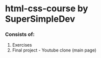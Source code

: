 # html-css-course by SuperSimpleDev
### Consists of:
  1. Exercises
  2. Final project - Youtube clone (main page)
